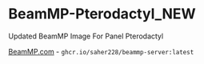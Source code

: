 # BeamMP-Pterodactyl_NEW
Updated BeamMP Image For Panel Pterodactyl

[BeamMP.com](https://beammp.com) - ``ghcr.io/saher228/beammp-server:latest`` 
